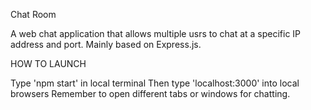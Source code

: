 Chat Room

A web chat application that allows multiple usrs to chat at a specific IP
address and port. Mainly based on Express.js. 

HOW TO LAUNCH

Type 'npm start' in local terminal
Then type 'localhost:3000' into local browsers 
Remember to open different tabs or windows for chatting.
